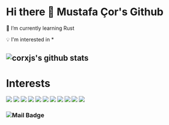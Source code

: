 # Hi there 👋 Mustafa Çor's Github
🌱 I’m currently learning Rust

💡 I'm interested in *
## ![corxjs's github stats](https://github-readme-stats.vercel.app/api?username=codercor&show_icons=true&theme=radical)


# Interests
[![](https://img.shields.io/badge/nest.js-1A1918?style=for-the-badge&logo=nestjs)]()
[![](https://img.shields.io/badge/Next.js-1A1918?style=for-the-badge&logo=next.js)]()
[![](https://img.shields.io/badge/javascript-1A1918?style=for-the-badge&logo=javascript)]()
[![](https://img.shields.io/badge/node.js-1A1918?style=for-the-badge&logo=node.js)]()
[![](https://img.shields.io/badge/react-1A1918?style=for-the-badge&logo=react)]()
[![](https://img.shields.io/badge/vue.js-1A1918?style=for-the-badge&logo=vue.js)]()
[![](https://img.shields.io/badge/vuetify-1A1918?style=for-the-badge&logo=vuetify)]()
[![](https://img.shields.io/badge/webrtc-1A1918?style=for-the-badge&logo=webrtc)]()
[![](https://img.shields.io/badge/aws-1A1918?style=for-the-badge&logo=amazon-aws)]()
[![](https://img.shields.io/badge/S3-critical?style=for-the-badge&logo=amazon-s3&logoColor=white)]()
[![](https://img.shields.io/badge/dynamodb-critical?style=for-the-badge&logo=amazon-dynamodb&logoColor=white)]()
### ![Mail Badge](https://img.shields.io/badge/mustafa.cor@outlook.com-blueviolet?style=for-the-badge&logo=microsoft&logoColor=white&link=mailto:mustafa.cor@outlook.com)
